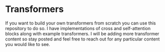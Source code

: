 # Transformers

If you want to build your own transformers from scratch you can use this repository to do so. I have implementations of cross and self-attention blocks along with example transformers. I will be adding more transformer content so stay posted and feel free to reach out for any particular content you would like to see.


